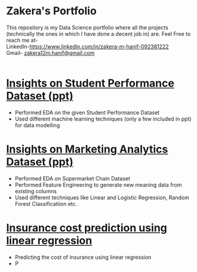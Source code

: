 # Zakera's Portfolio
This repository is my Data Science portfolio where all the projects (technically the ones in which I have done a decent job in) are. 
Feel Free to reach me at-<br>
LinkedIn-https://www.linkedin.com/in/zakera-m-hanif-092381222<br>
Gmail- zakera12m.hanif@gmail.com
<br><br>
# [Insights on Student Performance Dataset (ppt)](https://docs.google.com/presentation/d/1cchhBgCx6a0A51tJ9TV9QwUdstqUOeTZ/edit?usp=sharing&ouid=114238366880555900107&rtpof=true&sd=true)<br>
- Performed EDA on the given Student Performance Dataset<br>
- Used different machine learning techniques (only a few included in ppt) for data modelling<br>

# [Insights on Marketing Analytics Dataset (ppt)](https://docs.google.com/presentation/d/1h_6QeqNSDgpiUxfmAVsIcGm5A9NnhBkl/edit?usp=sharing&rtpof=true&sd=true)<br>
- Performed EDA on Supermarket Chain Dataset<br>
- Performed Feature Engineering to generate new meaning data from existing columns<br>
- Used different techniques like Linear and Logistic Regression, Random Forest Classificatiion etc.<br>


# [Insurance cost prediction using linear regression](https://jovian.ai/zakera12m-hanif/02-insurance-linear-regression)
- Predicting the cost of insurance using linear regression
- P
